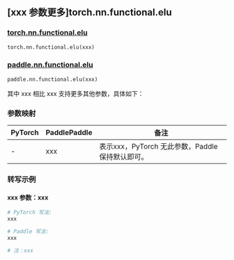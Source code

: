 ## [xxx 参数更多]torch.nn.functional.elu

### [torch.nn.functional.elu](https://pytorch.org/docs/1.13/generated/torch.nn.functional.elu.html#torch.nn.functional.elu)

```python
torch.nn.functional.elu(xxx)
```

### [paddle.nn.functional.elu](https://www.paddlepaddle.org.cn/documentation/docs/zh/api/paddle/nn/functional/elu_cn.html)

```python
paddle.nn.functional.elu(xxx)
```

其中 xxx 相比 xxx 支持更多其他参数，具体如下：

### 参数映射

| PyTorch | PaddlePaddle | 备注 |
| ------- | ------------ | ---- |
|    -    |    xxx    | 表示xxx，PyTorch 无此参数，Paddle 保持默认即可。 |

### 转写示例

#### xxx 参数：xxx
``` python
# PyTorch 写法:
xxx

# Paddle 写法:
xxx

# 注：xxx
```
